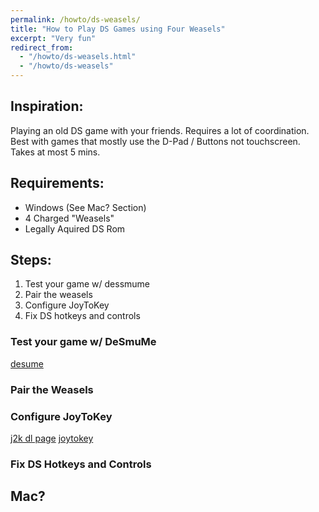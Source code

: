 ```yaml
---
permalink: /howto/ds-weasels/
title: "How to Play DS Games using Four Weasels"
excerpt: "Very fun"
redirect_from:
  - "/howto/ds-weasels.html"
  - "/howto/ds-weasels"
---
```




## Inspiration:

Playing an old DS game with your friends.
Requires a lot of coordination.
Best with games that mostly use the D-Pad / Buttons not touchscreen.
Takes at most 5 mins.

## Requirements:

* Windows (See Mac? Section)
* 4 Charged "Weasels"
* Legally Aquired DS Rom

## Steps:

1. Test your game w/ dessmume
2. Pair the weasels
3. Configure JoyToKey 
4. Fix DS hotkeys and controls

### Test your game w/ DeSmuMe 

[desume](http://desmume.org/download/)

### Pair the Weasels

### Configure JoyToKey 

[j2k dl page](https://joytokey.net/en/download)
[joytokey](https://kkevlar.github.io/files/JoyToKey_en.zip)

### Fix DS Hotkeys and Controls

## Mac?






